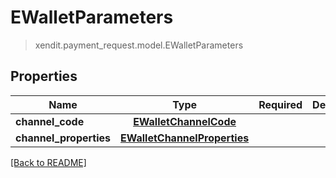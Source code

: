 # EWalletParameters
> xendit.payment_request.model.EWalletParameters


## Properties
| Name | Type | Required | Description | Examples |
|------------|:-------------:|:-------------:|-------------|:-------------:|
| **channel_code** | [**EWalletChannelCode**](EWalletChannelCode.md) | |   |  |
| **channel_properties** | [**EWalletChannelProperties**](EWalletChannelProperties.md) | |   |  |


[[Back to README]](../../README.md)


